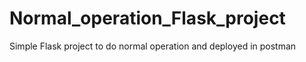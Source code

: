 # Normal_operation_Flask_project
Simple Flask project to do normal operation and deployed in postman
